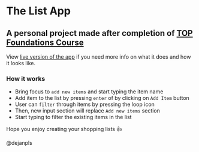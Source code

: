 # The List App

## A personal project made after completion of <a href="https://www.theodinproject.com/paths/foundations/courses/foundations">TOP Foundations Course</a>

View <a href="https://dejanpls.github.io/listapp/">live version of the app</a> if you need more info on what it does and how it looks like.

### How it works

* Bring focus to ```add new items``` and start typing the item name
* Add item to the list by pressing ```enter``` of by clicking on ```Add Item``` button
* User can ```filter``` through items by pressing the loop icon
* Then, new input section will replace ```Add new items``` section
* Start typing to filter the existing items in the list

Hope you enjoy creating your shopping lists :+1:

@dejanpls